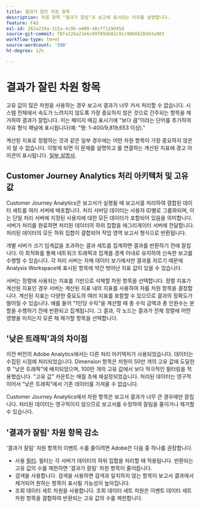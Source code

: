 ```yaml
---
title: 결과가 잘린 차원 항목
description: 차원 항목 "결과가 잘림"과 보고에 표시되는 이유를 설명합니다.
feature: FAQ
exl-id: 262a219a-315a-4c9b-a400-48cff119d45d
source-git-commit: f0fa126a23e6c99f89db82c91c98b6628d43a983
workflow-type: tm+mt
source-wordcount: '598'
ht-degree: 12%

---
```


# 결과가 잘린 차원 항목

고유 값이 많은 차원을 사용하는 경우 보고서 결과가 너무 커서 처리할 수 없습니다.  시스템 전체에서 속도가 느려지지 않도록 가장 중요하지 않은 것으로 간주되는 항목을 제거하여 결과가 잘립니다.  이는 페이지 매김 표시기에 &quot;보다 큼&quot;이라는 단어를 추가하여 자유 형식 패널에 표시됩니다(예: &quot;행: 1-400/9,819,653 이상).&quot;

계산된 지표로 정렬하는 것과 같은 일부 경우에는 어떤 차원 항목이 가장 중요하지 않은지 알 수 없습니다.  이렇게 되면 이 문제를 설명하고 를 연결하는 계산된 지표에 경고 아이콘이 표시됩니다. [일부 설명서](https://experienceleague.adobe.com/docs/analytics-platform/using/cja-components/dimensions/high-cardinality.html?lang=en).

## Customer Journey Analytics 처리 아키텍처 및 고유 값

Customer Journey Analytics은 보고서가 실행될 때 보고서를 처리하여 결합된 데이터 세트를 여러 서버에 배포합니다. 처리 서버당 데이터는 사용자 ID별로 그룹화되며, 이는 단일 처리 서버에 지정된 사용자에 대한 모든 데이터가 포함되어 있음을 의미합니다. 서버가 처리를 완료하면 처리된 데이터의 하위 집합을 애그리게이터 서버에 전달합니다. 처리된 데이터의 모든 하위 집합이 결합되어 작업 영역 보고서 형식으로 반환됩니다.

개별 서버가 크기 임계값을 초과하는 결과 세트를 집계하면 결과를 반환하기 전에 잘립니다. 이 최적화를 통해 네트워크 트래픽과 집계를 경계 이내로 유지하여 신속한 보고를 수행할 수 있습니다. 각 처리 서버는 자체 데이터 보기에서만 결과를 자르기 때문에 Analysis Workspace에 표시된 항목에 약간 벗어난 지표 값이 있을 수 있습니다.

서버는 정렬에 사용되는 지표를 기반으로 삭제할 차원 항목을 선택합니다. 정렬 지표가 계산된 지표인 경우 서버는 계산된 지표 내의 지표를 사용하여 자를 차원 항목을 결정합니다. 계산된 지표는 다양한 중요도의 여러 지표를 포함할 수 있으므로 결과의 정확도가 떨어질 수 있습니다. 예를 들어 &quot;1인당 수익&quot;을 계산할 때 총 수익 금액과 총 인원수는 분할을 수행하기 전에 반환되고 집계됩니다. 그 결과, 각 노드는 결과가 전체 정렬에 어떤 영향을 미치는지 모른 채 제거할 항목을 선택합니다.

## &#39;낮은 트래픽&#39;과의 차이점

이전 버전의 Adobe Analytics에서는 다른 처리 아키텍처가 사용되었습니다. 데이터는 수집된 시점에 처리되었습니다. Dimension 항목은 차원이 50만 개의 고유 값에 도달한 후 &quot;낮은 트래픽&quot;에 배치되었으며, 100만 개의 고유 값에서 보다 적극적인 필터링을 적용했습니다. &quot;고유 값&quot; 카운트는 매월 초에 재설정되었습니다. 처리된 데이터는 영구적이어서 “낮은 트래픽”에서 기존 데이터를 가져올 수 없습니다.

Customer Journey Analytics에서 차원 항목은 보고서 결과가 너무 큰 경우에만 잘립니다. 처리된 데이터는 영구적이지 않으므로 보고서를 수정하여 잘림을 줄이거나 제거할 수 있습니다.

## &#39;결과가 잘림&#39; 차원 항목 감소

&#39;결과가 잘림&#39; 차원 항목의 이벤트 수를 줄이려면 Adobe은 다음 중 하나를 권장합니다.

* 사용 [필터](/help/components/filters/create-filters.md). 필터는 각 서버가 데이터의 하위 집합을 처리할 때 적용됩니다. 반환되는 고유 값의 수를 제한하면 &#39;결과가 잘림&#39; 차원 항목이 줄어듭니다.
* 검색을 사용합니다. 검색을 사용하면 검색과 일치하지 않는 항목이 보고서 결과에서 제거되어 원하는 항목이 표시될 가능성이 높아집니다.
* 조회 데이터 세트 차원을 사용합니다. 조회 데이터 세트 차원은 이벤트 데이터 세트 차원 항목을 결합하여 반환되는 고유 값의 수를 제한합니다.
